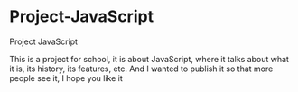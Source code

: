 # Project-JavaScript
Project JavaScript

This is a project for school, it is about JavaScript, where it talks about what it is, its history, its features, etc. And I wanted to publish it so that more people see it, I hope you like it

